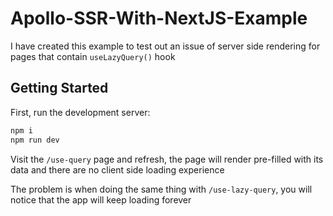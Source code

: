 # Apollo-SSR-With-NextJS-Example
I have created this example to test out an issue of server side rendering for pages that contain `useLazyQuery()` hook


## Getting Started

First, run the development server:

```bash
npm i
npm run dev
```

Visit the `/use-query` page and refresh, the page will render pre-filled with its data and there are no client side loading experience

The problem is when doing the same thing with `/use-lazy-query`, you will notice that the app will keep loading forever
